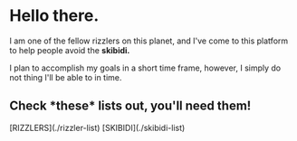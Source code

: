<h1>Hello there.</h1>
<p>I am one of the fellow rizzlers on this planet, and I've come to this platform to help people avoid the <strong>skibidi.</strong></p>
<p>I plan to accomplish my goals in a short time frame, however, I simply do not thing I'll be able to in time.</p>
<h2>Check *these* lists out, you'll need them!</h2>
[RIZZLERS](./rizzler-list) [SKIBIDI](./skibidi-list)
